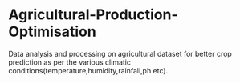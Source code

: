 # Agricultural-Production-Optimisation
Data analysis and processing on agricultural dataset for better crop prediction as per the various climatic conditions(temperature,humidity,rainfall,ph etc).
